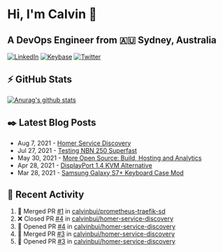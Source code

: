 # Hi, I'm Calvin 🍭
## A DevOps Engineer from 🇦🇺 Sydney, Australia</h3>

[![LinkedIn](https://img.shields.io/badge/-c–bui-0077B5?style=flat-square&labelColor=0077B5&logo=LinkedIn&logoColor=white)](https://www.linkedin.com/in/c-bui/)
[![Keybase](https://img.shields.io/badge/-calvinbui-ff6f21?style=flat-square&labelColor=ff6f21&logo=Keybase&logoColor=white)](https://keybase.io/calvinbui)
[![Twitter](https://img.shields.io/badge/-ASAPCalvin-1DA1F2?style=flat-square&labelColor=1DA1F2&logo=Twitter&logoColor=white)](https://twitter.com/ASAPCalvin)

<!-- https://github.com/rishavanand/github-profilinator -->
## ⚡ GitHub Stats
[![Anurag's github stats](https://github-readme-stats.vercel.app/api?username=calvinbui&count_private=true&hide_title=true)](https://github.com/anuraghazra/github-readme-stats)

<!-- https://github.com/gautamkrishnar/blog-post-workflow -->
## ✒️ Latest Blog Posts

<!-- BLOG-POST-LIST:START -->
- Aug 7, 2021 - [Homer Service Discovery](https://calvin.me/homer-service-discovery)
- Jul 27, 2021 - [Testing NBN 250 Superfast](https://calvin.me/testing-nbn-250-superfast)
- May 30, 2021 - [More Open Source: Build, Hosting and Analytics](https://calvin.me/making-this-site-more-open-source)
- Apr 28, 2021 - [DisplayPort 1.4 KVM Alternative](https://calvin.me/displayport-1.4-kvm-alternative)
- Mar 28, 2021 - [Samsung Galaxy S7+ Keyboard Case Mod](https://calvin.me/samsung-galaxy-tab-s7-plus-keyboard-case-mod)

<!-- BLOG-POST-LIST:END -->

## 🏃‍ Recent Activity

<!--START_SECTION:activity-->
1. 🎉 Merged PR [#1](https://github.com/calvinbui/prometheus-traefik-sd/pull/1) in [calvinbui/prometheus-traefik-sd](https://github.com/calvinbui/prometheus-traefik-sd)
2. ❌ Closed PR [#4](https://github.com/calvinbui/homer-service-discovery/pull/4) in [calvinbui/homer-service-discovery](https://github.com/calvinbui/homer-service-discovery)
3. 💪 Opened PR [#4](https://github.com/calvinbui/homer-service-discovery/pull/4) in [calvinbui/homer-service-discovery](https://github.com/calvinbui/homer-service-discovery)
4. 🎉 Merged PR [#3](https://github.com/calvinbui/homer-service-discovery/pull/3) in [calvinbui/homer-service-discovery](https://github.com/calvinbui/homer-service-discovery)
5. 💪 Opened PR [#3](https://github.com/calvinbui/homer-service-discovery/pull/3) in [calvinbui/homer-service-discovery](https://github.com/calvinbui/homer-service-discovery)
<!--END_SECTION:activity-->

